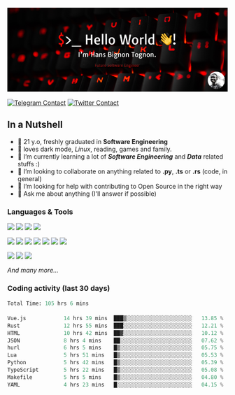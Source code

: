 ![Cover](assets/gh-readme-cover.png)

[![Telegram Contact](https://img.shields.io/badge/Telegram-%230088CC.svg?style=for-the-badge&logo=telegram&logoColor=white)](https://t.me/hanstobi) [![Twitter Contact](https://img.shields.io/badge/Twitter-%2308A0E9.svg?style=for-the-badge&logo=twitter&logoColor=white)](https://twitter.com/_tobihans)

## In a Nutshell
- 👤 21 y.o, freshly graduated in **Software Engineering**
- 🖤 loves dark mode, *Linux*, reading, games and family.
- 🌱 I’m currently learning a lot of ***Software Engineering*** and ***Data*** related stuffs :)
- 👯 I’m looking to collaborate on anything related to **.py**, **.ts** or **.rs** (code, in general)
- 🤔 I’m looking for help with contributing to Open Source in the right way
- 💬 Ask me about anything (I'll answer if possible)

### Languages & Tools
![](https://img.shields.io/badge/Linux-%23eab30f.svg?style=for-the-badge&logo=linux&logoColor=black) ![](https://img.shields.io/badge/Git-%23e54a2f.svg?style=for-the-badge&logo=git&logoColor=white) ![](https://img.shields.io/badge/Github-%231a1d21.svg?style=for-the-badge&logo=github&logoColor=white) ![](https://img.shields.io/badge/Docker-%230394f0.svg?style=for-the-badge&logo=docker&logoColor=white)

![](https://img.shields.io/badge/C-%231a1d21.svg?style=for-the-badge&logo=C&logoColor=white) ![](https://img.shields.io/badge/TypeScript-%230074c2.svg?style=for-the-badge&logo=typescript&logoColor=white) ![](https://img.shields.io/badge/Python-%23f0c540.svg?style=for-the-badge&logo=python) ![](https://img.shields.io/badge/Rust-%23ea4800.svg?style=for-the-badge&logo=rust) ![](https://img.shields.io/badge/Php-%237175aa.svg?style=for-the-badge&logo=php&logoColor=white) ![](https://img.shields.io/badge/HTML-%23d84924.svg?style=for-the-badge&logo=html5&logoColor=white) ![](https://img.shields.io/badge/Scss-%23c45f92.svg?style=for-the-badge&logo=sass&logoColor=white)

![](https://img.shields.io/badge/Vue-%23314559.svg?style=for-the-badge&logo=vue.js) ![](https://img.shields.io/badge/Laravel-%23e54a2f.svg?style=for-the-badge&logo=laravel&logoColor=white) ![](https://img.shields.io/badge/Adonis-%235a45ff.svg?style=for-the-badge&logo=adonisjs)

*And many more...*

### Coding activity (last 30 days)
<!--START_SECTION:waka-->

```python
Total Time: 105 hrs 6 mins

Vue.js            14 hrs 39 mins  ███▒░░░░░░░░░░░░░░░░░░░░░   13.85 %
Rust              12 hrs 55 mins  ███░░░░░░░░░░░░░░░░░░░░░░   12.21 %
HTML              10 hrs 42 mins  ██▓░░░░░░░░░░░░░░░░░░░░░░   10.12 %
JSON              8 hrs 4 mins    ██░░░░░░░░░░░░░░░░░░░░░░░   07.62 %
hurl              6 hrs 5 mins    █▒░░░░░░░░░░░░░░░░░░░░░░░   05.75 %
Lua               5 hrs 51 mins   █▒░░░░░░░░░░░░░░░░░░░░░░░   05.53 %
Python            5 hrs 42 mins   █▒░░░░░░░░░░░░░░░░░░░░░░░   05.39 %
TypeScript        5 hrs 22 mins   █▒░░░░░░░░░░░░░░░░░░░░░░░   05.08 %
Makefile          5 hrs 5 mins    █▒░░░░░░░░░░░░░░░░░░░░░░░   04.80 %
YAML              4 hrs 23 mins   █░░░░░░░░░░░░░░░░░░░░░░░░   04.15 %
```

<!--END_SECTION:waka-->
